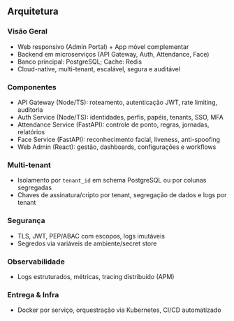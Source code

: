 ## Arquitetura

### Visão Geral

- Web responsivo (Admin Portal) + App móvel complementar
- Backend em microserviços (API Gateway, Auth, Attendance, Face)
- Banco principal: PostgreSQL; Cache: Redis
- Cloud-native, multi-tenant, escalável, segura e auditável

### Componentes

- API Gateway (Node/TS): roteamento, autenticação JWT, rate limiting, auditoria
- Auth Service (Node/TS): identidades, perfis, papéis, tenants, SSO, MFA
- Attendance Service (FastAPI): controle de ponto, regras, jornadas, relatórios
- Face Service (FastAPI): reconhecimento facial, liveness, anti-spoofing
- Web Admin (React): gestão, dashboards, configurações e workflows

### Multi-tenant

- Isolamento por `tenant_id` em schema PostgreSQL ou por colunas segregadas
- Chaves de assinatura/cripto por tenant, segregação de dados e logs por tenant

### Segurança

- TLS, JWT, PEP/ABAC com escopos, logs imutáveis
- Segredos via variáveis de ambiente/secret store

### Observabilidade

- Logs estruturados, métricas, tracing distribuído (APM)

### Entrega & Infra

- Docker por serviço, orquestração via Kubernetes, CI/CD automatizado

